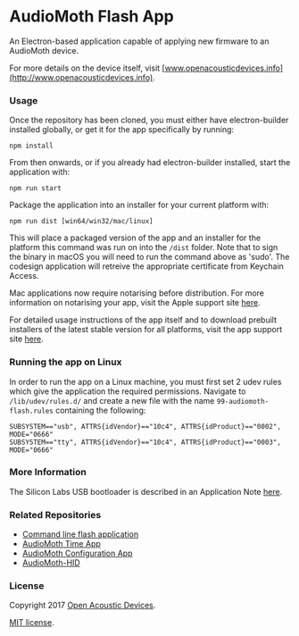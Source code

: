 # AudioMoth Flash App #
An Electron-based application capable of applying new firmware to an AudioMoth device.

For more details on the device itself, visit [www.openacousticdevices.info](http://www.openacousticdevices.info).

### Usage ###
Once the repository has been cloned, you must either have electron-builder installed globally, or get it for the app specifically by running:
```
npm install
```

From then onwards, or if you already had electron-builder installed, start the application with:
```
npm run start 
```

Package the application into an installer for your current platform with:
```
npm run dist [win64/win32/mac/linux]
```

This will place a packaged version of the app and an installer for the platform this command was run on into the `/dist` folder. Note that to sign the binary in macOS you will need to run the command above as 'sudo'. The codesign application will retreive the appropriate certificate from Keychain Access.

Mac applications now require notarising before distribution. For more information on notarising your app, visit the Apple support site [here](https://developer.apple.com/documentation/xcode/notarizing_macos_software_before_distribution).

For detailed usage instructions of the app itself and to download prebuilt installers of the latest stable version for all platforms, visit the app support site [here](https://www.openacousticdevices.info/support/flashing-support).

### Running the app on Linux ###

In order to run the app on a Linux machine, you must first set 2 udev rules which give the application the required permissions. Navigate to `/lib/udev/rules.d/` and create a new file with the name `99-audiomoth-flash.rules` containing the following:

```
SUBSYSTEM=="usb", ATTRS{idVendor}=="10c4", ATTRS{idProduct}=="0002", MODE="0666"
SUBSYSTEM=="tty", ATTRS{idVendor}=="10c4", ATTRS{idProduct}=="0003", MODE="0666"
```

### More Information ###

The Silicon Labs USB bootloader is described in an Application Note [here](https://www.silabs.com/documents/public/application-notes/an0042-efm32-usb-uart-bootloader.pdf).

### Related Repositories ###
* [Command line flash application](https://github.com/OpenAcousticDevices/flash)
* [AudioMoth Time App](https://github.com/OpenAcousticDevices/AudioMoth-Time-App)
* [AudioMoth Configuration App](https://github.com/OpenAcousticDevices/AudioMoth-Configuration-App)
* [AudioMoth-HID](https://github.com/OpenAcousticDevices/AudioMoth-HID)


### License ###

Copyright 2017 [Open Acoustic Devices](http://www.openacousticdevices.info/).

[MIT license](http://www.openacousticdevices.info/license).
